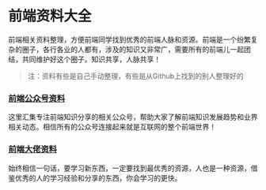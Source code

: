 # 前端资料大全

前端相关资料整理，方便前端同学找到优秀的前端人脉和资源。前端是一个纷繁复杂的圈子，各行各业的人都有，涉及的知识又非常广，需要所有的前端儿一起团结，共同维护好这个圈子。知识共享，人脉共享！


>注：资料有些是自己手动整理，有些是从Github上找到的别人整理好的

### [前端公众号资料](https://github.com/fantingsheng/front-end-wechat/blob/main/wechat.md)

这里汇集专注前端知识分享的相关公众号，帮助大家了解前端知识发展趋势和业界相关动态。相信所有的公众号连接起来就是互联网的整个前端世界！

### [前端大佬资料](https://github.com/fantingsheng/front-end-wechat/blob/main/dalao.md)

始终相信一句话，要学习新东西，一定要找到最优秀的资源，人也是一种资源，借鉴优秀的人的学习经验和分享的东西，你会学习的更快。

